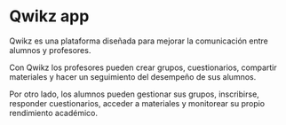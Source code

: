 # Qwikz app

Qwikz es una plataforma diseñada para mejorar la comunicación entre alumnos y profesores.

Con Qwikz los profesores pueden crear grupos, cuestionarios, compartir materiales y hacer un seguimiento del desempeño de sus alumnos.

Por otro lado, los alumnos pueden gestionar sus grupos, inscribirse, responder cuestionarios, acceder a materiales y monitorear su propio rendimiento académico.
